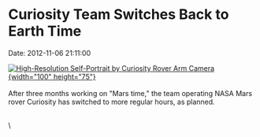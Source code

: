 Curiosity Team Switches Back to Earth Time
==========================================

Date: 2012-11-06 21:11:00

[![High-Resolution Self-Portrait by Curiosity Rover Arm
Camera](http://www.jpl.nasa.gov/images/msl/20121101/pia16239-th.jpg){width="100"
height="75"}](http://www.jpl.nasa.gov/news/news.cfm?release=2012-351&rn=news.xml&rst=3580)\
\
After three months working on \"Mars time,\" the team operating NASA
Mars rover Curiosity has switched to more regular hours, as planned.

\
\
